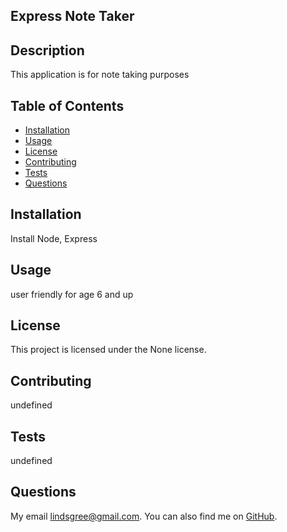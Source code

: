
  ## Express Note Taker      
  
  ## Description
  This application is for note taking purposes
  
  ## Table of Contents
  - [Installation](#installation)
  - [Usage](#usage)
  - [License](#license)
  - [Contributing](#contributing)
  - [Tests](#tests)
  - [Questions](#questions)
  
  ## Installation
  Install Node, Express
  
  ## Usage
  user friendly for age 6 and up
  
  ## License
  This project is licensed under the None license.
  
  
  ## Contributing
  undefined
  
  ## Tests
  undefined
  
  ## Questions
  My email [lindsgree@gmail.com](mailto:lindsgree@gmail.com). You can also find me on [GitHub](https://github.com/Lindsayagreen).